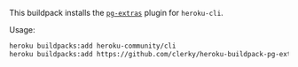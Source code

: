 This buildpack installs the
[`pg-extras`](https://github.com/heroku/heroku-pg-extras) plugin for
`heroku-cli`. 

Usage: 

``` sh
heroku buildpacks:add heroku-community/cli
heroku buildpacks:add https://github.com/clerky/heroku-buildpack-pg-extras.git
```
